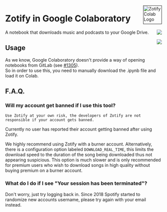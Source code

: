 [<img src="https://gitlab.com/team-zotify/zotify-colab/-/raw/main/res/ZotifyColab.png" alt="Zotify Colab Logo" title="Zotify Colab" align="right" height="60" />]()
# Zotify in Google Colaboratory

<div>

A notebook that downloads music and podcasts to your Google Drive.
<img src="https://img.shields.io/static/v1?message=Google%20Colab&logo=googlecolab&color=f9aa00&logoColor=ffffff&label=%20&style=for-the-badge" align='right'/>

<img src="https://img.shields.io/static/v1?message=Python&logo=python&color=306998&logoColor=ffffff&label=%20&style=for-the-badge" align='right'/>

</div>

## Usage
As we know, Google Colaboratory doesn't provide a way of opening notebooks from GitLab (see [#1305](https://github.com/googlecolab/colabtools/issues/1305)).<br>
So in order to use this, you need to manually download the .ipynb file and load it on Colab.
## F.A.Q.
### Will my account get banned if I use this tool?

~~~~
Use Zotify at your own risk, the developers of Zotify are not responsible if your account gets banned.
~~~~

Currently no user has reported their account getting banned after using Zotify.

We highly recommend using Zotify with a burner account.
Alternatively, there is a configuration option labeled ```DOWNLOAD_REAL_TIME```, this limits the download speed to the duration of the song being downloaded thus not appearing suspicious.
This option is much slower and is only recommended for premium users who wish to download songs in high quality without buying premium on a burner account.

### What do I do if I see "Your session has been terminated"?

Don't worry, just try logging back in.
Since 2018 Spotify started to randomize new accounts username, please try again with your email instead.
